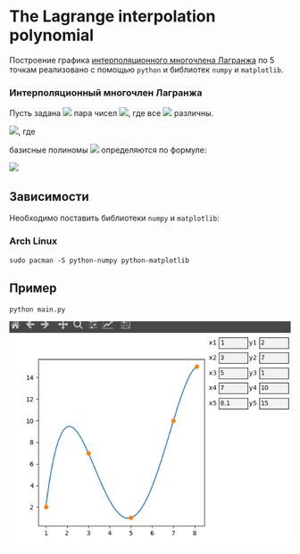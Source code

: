 # The Lagrange interpolation polynomial #

Построение графика [интерполяционного многочлена Лагранжа](https://ru.wikipedia.org/wiki/%D0%98%D0%BD%D1%82%D0%B5%D1%80%D0%BF%D0%BE%D0%BB%D1%8F%D1%86%D0%B8%D0%BE%D0%BD%D0%BD%D1%8B%D0%B9_%D0%BC%D0%BD%D0%BE%D0%B3%D0%BE%D1%87%D0%BB%D0%B5%D0%BD_%D0%9B%D0%B0%D0%B3%D1%80%D0%B0%D0%BD%D0%B6%D0%B0) по 5 точкам реализовано с помощью `python` и библиотек `numpy` и `matplotlib`.

### Интерполяционный многочлен Лагранжа ###

Пусть задана <img src="https://render.githubusercontent.com/render/math?math=n+1"> пара чисел <img src="https://render.githubusercontent.com/render/math?math=(x_0, y_0), (x_1, y_1), ... , (x_n, y_n)">, где все <img src="https://render.githubusercontent.com/render/math?math=x_j"> различны.

<img src="https://render.githubusercontent.com/render/math?math=L(x)\displaystyle\sum_{i=0}^{n} y_il_i(x)">, где

базисные полиномы <img src="https://render.githubusercontent.com/render/math?math=l_i"> определяются по формуле:

<img src="https://render.githubusercontent.com/render/math?math=l_i(x) =\displaystyle\prod_{j=0, j \neq i}^n \frac{x-x_j}{x_i-x_j}">

## Зависимости ##
Необходимо поставить библиотеки `numpy` и `matplotlib`:
### Arch Linux ###
```
sudo pacman -S python-numpy python-matplotlib
```
## Пример ##
```
python main.py
```

![alt text](pictures/graph.png)
